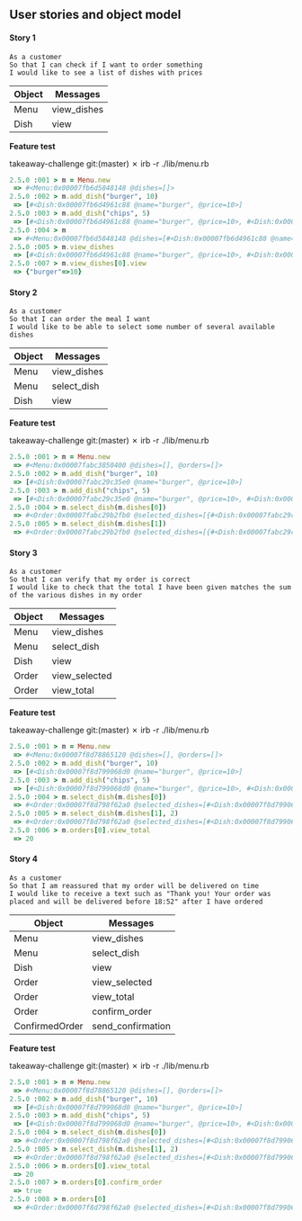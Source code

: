 ## User stories and object model

#### Story 1
```
As a customer
So that I can check if I want to order something
I would like to see a list of dishes with prices
```

Object | Messages
------------------------------- | ---------------------------------------
Menu | view_dishes
Dish | view


**Feature test**

takeaway-challenge git:(master) ✗ irb -r ./lib/menu.rb
```ruby
2.5.0 :001 > m = Menu.new
 => #<Menu:0x00007fb6d5848148 @dishes=[]> 
2.5.0 :002 > m.add_dish("burger", 10)
 => [#<Dish:0x00007fb6d4961c88 @name="burger", @price=10>] 
2.5.0 :003 > m.add_dish("chips", 5)
 => [#<Dish:0x00007fb6d4961c88 @name="burger", @price=10>, #<Dish:0x00007fb6d49506e0 @name="chips", @price=5>] 
2.5.0 :004 > m
 => #<Menu:0x00007fb6d5848148 @dishes=[#<Dish:0x00007fb6d4961c88 @name="burger", @price=10>, #<Dish:0x00007fb6d49506e0 @name="chips", @price=5>]> 
2.5.0 :005 > m.view_dishes
 => [#<Dish:0x00007fb6d4961c88 @name="burger", @price=10>, #<Dish:0x00007fb6d49506e0 @name="chips", @price=5>] 
2.5.0 :007 > m.view_dishes[0].view
 => {"burger"=>10} 
```


#### Story 2
```
As a customer
So that I can order the meal I want
I would like to be able to select some number of several available dishes
```

Object | Messages
------------------------------- | ---------------------------------------
Menu | view_dishes
Menu | select_dish
Dish | view


**Feature test**

takeaway-challenge git:(master) ✗ irb -r ./lib/menu.rb
```ruby
2.5.0 :001 > m = Menu.new
 => #<Menu:0x00007fabc3850400 @dishes=[], @orders=[]> 
2.5.0 :002 > m.add_dish("burger", 10)
 => [#<Dish:0x00007fabc29c35e0 @name="burger", @price=10>] 
2.5.0 :003 > m.add_dish("chips", 5)
 => [#<Dish:0x00007fabc29c35e0 @name="burger", @price=10>, #<Dish:0x00007fabc29bb340 @name="chips", @price=5>] 
2.5.0 :004 > m.select_dish(m.dishes[0])
 => #<Order:0x00007fabc29b2fb0 @selected_dishes=[{#<Dish:0x00007fabc29c35e0 @name="burger", @price=10>=>1}], @confired=false> 
2.5.0 :005 > m.select_dish(m.dishes[1])
 => #<Order:0x00007fabc29b2fb0 @selected_dishes=[{#<Dish:0x00007fabc29c35e0 @name="burger", @price=10>=>1}, {#<Dish:0x00007fabc29bb340 @name="chips", @price=5>=>1}], @confired=false> 
```


#### Story 3
```
As a customer
So that I can verify that my order is correct
I would like to check that the total I have been given matches the sum of the various dishes in my order
```

Object | Messages
------------------------------- | ---------------------------------------
Menu | view_dishes
Menu | select_dish
Dish | view
Order | view_selected
Order | view_total


**Feature test**

takeaway-challenge git:(master) ✗ irb -r ./lib/menu.rb
```ruby
2.5.0 :001 > m = Menu.new
 => #<Menu:0x00007f8d78865120 @dishes=[], @orders=[]> 
2.5.0 :002 > m.add_dish("burger", 10)
 => [#<Dish:0x00007f8d799068d0 @name="burger", @price=10>] 
2.5.0 :003 > m.add_dish("chips", 5)
 => [#<Dish:0x00007f8d799068d0 @name="burger", @price=10>, #<Dish:0x00007f8d798fe658 @name="chips", @price=5>] 
2.5.0 :004 > m.select_dish(m.dishes[0])
 => #<Order:0x00007f8d798f62a0 @selected_dishes=[#<Dish:0x00007f8d799068d0 @name="burger", @price=10>], @confirmed=false, @total=10> 
2.5.0 :005 > m.select_dish(m.dishes[1], 2)
 => #<Order:0x00007f8d798f62a0 @selected_dishes=[#<Dish:0x00007f8d799068d0 @name="burger", @price=10>, #<Dish:0x00007f8d798fe658 @name="chips", @price=5>, #<Dish:0x00007f8d798fe658 @name="chips", @price=5>], @confirmed=false, @total=20> 
2.5.0 :006 > m.orders[0].view_total
 => 20 
```

#### Story 4
```
As a customer
So that I am reassured that my order will be delivered on time
I would like to receive a text such as "Thank you! Your order was placed and will be delivered before 18:52" after I have ordered
```

Object | Messages
------------------------------- | ---------------------------------------
Menu | view_dishes
Menu | select_dish
Dish | view
Order | view_selected
Order | view_total
Order | confirm_order
ConfirmedOrder | send_confirmation

**Feature test**

takeaway-challenge git:(master) ✗ irb -r ./lib/menu.rb
```ruby
2.5.0 :001 > m = Menu.new
 => #<Menu:0x00007f8d78865120 @dishes=[], @orders=[]> 
2.5.0 :002 > m.add_dish("burger", 10)
 => [#<Dish:0x00007f8d799068d0 @name="burger", @price=10>] 
2.5.0 :003 > m.add_dish("chips", 5)
 => [#<Dish:0x00007f8d799068d0 @name="burger", @price=10>, #<Dish:0x00007f8d798fe658 @name="chips", @price=5>] 
2.5.0 :004 > m.select_dish(m.dishes[0])
 => #<Order:0x00007f8d798f62a0 @selected_dishes=[#<Dish:0x00007f8d799068d0 @name="burger", @price=10>], @confirmed=false, @total=10> 
2.5.0 :005 > m.select_dish(m.dishes[1], 2)
 => #<Order:0x00007f8d798f62a0 @selected_dishes=[#<Dish:0x00007f8d799068d0 @name="burger", @price=10>, #<Dish:0x00007f8d798fe658 @name="chips", @price=5>, #<Dish:0x00007f8d798fe658 @name="chips", @price=5>], @confirmed=false, @total=20> 
2.5.0 :006 > m.orders[0].view_total
 => 20 
2.5.0 :007 > m.orders[0].confirm_order
 => true 
2.5.0 :008 > m.orders[0]
 => #<Order:0x00007f8d798f62a0 @selected_dishes=[#<Dish:0x00007f8d799068d0 @name="burger", @price=10>, #<Dish:0x00007f8d798fe658 @name="chips", @price=5>, #<Dish:0x00007f8d798fe658 @name="chips", @price=5>], @confirmed=true, @total=20> 
```